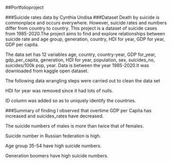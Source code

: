 ##Portfolioproject

###Suicide rates data by Cynthia Undisa
###Dataset
Death by suicide is commonplace and occurs everywhere. However, suicide rates and numbers differ from country to country. This project is a dataset of suicide cases from 1985-2020.The project aims to find and explore relationships between suicide rate and age group, generation, country, HDI for year, GDP for year, GDP per capita.

The data set has 12 variables age, country, country-year, GDP for_year, gdp_per_capita, generation, HDI for year, population, sex, suicides_no, suicides/100k pop, year. Data is between the year 1985-2020.It was downloaded from kaggle open dataset.

The following data wrangling steps were carried out to clean the data set

HDI for year was removed since it had lots of nulls.

ID column was added so as to uniquely identify the countries.

###Summary of finding
I observed that overtime GDP per Capita has increased and suicides_rates have decreased.

The suicide numbers of males is more than twice that of females.

Suicide number in Russian federation is high.

Age group 35-54 have high suicide numbers.

Generation boomers have high suicide numbers.



